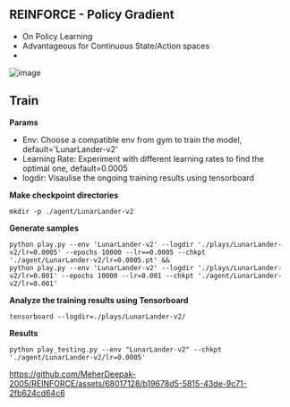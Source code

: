 ## REINFORCE - Policy Gradient

- On Policy Learning
- Advantageous for Continuous State/Action spaces
- 
![image](https://github.com/MeherDeepak-2005/REINFORCE/assets/68017128/841947c6-6770-4074-92ab-7d2bce33030a)

## Train
**Params**
- Env: Choose a compatible env from gym to train the model, default='LunarLander-v2'
- Learning Rate: Experiment with different learning rates to find the optimal one, default=0.0005
- logdir: Visaulise the ongoing training results using tensorboard

**Make checkpoint directories**
```shell
mkdir -p ./agent/LunarLander-v2
```

**Generate samples**
```shell
python play.py --env 'LunarLander-v2' --logdir './plays/LunarLander-v2/lr=0.0005' --epochs 10000 --lr==0.0005 --chkpt './agent/LunarLander-v2/lr=0.0005.pt' && 
python play.py --env 'LunarLander-v2' --logdir './plays/LunarLander-v2/lr=0.001' --epochs 10000 --lr=0.001 --chkpt './agent/LunarLander-v2/lr=0.001' 
```

**Analyze the training results using Tensorboard**
```shell
tensorboard --logdir=./plays/LunarLander-v2/
```

**Results**
```shell
python play_testing.py --env "LunarLander-v2" --chkpt './agent/LunarLander-v2/lr=0.0005'
```

https://github.com/MeherDeepak-2005/REINFORCE/assets/68017128/b19678d5-5815-43de-9c71-2fb624cd64c6
